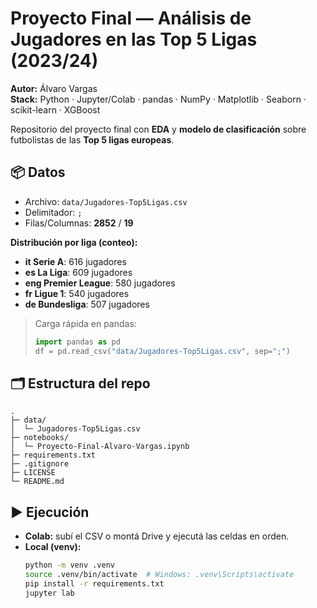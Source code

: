 # Proyecto Final — Análisis de Jugadores en las Top 5 Ligas (2023/24)

**Autor:** Álvaro Vargas  
**Stack:** Python · Jupyter/Colab · pandas · NumPy · Matplotlib · Seaborn · scikit-learn · XGBoost

Repositorio del proyecto final con **EDA** y **modelo de clasificación** sobre futbolistas de las **Top 5 ligas europeas**.

## 📦 Datos
- Archivo: `data/Jugadores-Top5Ligas.csv`
- Delimitador: `;`
- Filas/Columnas: **2852** / **19**

**Distribución por liga (conteo):**
- **it Serie A**: 616 jugadores
- **es La Liga**: 609 jugadores
- **eng Premier League**: 580 jugadores
- **fr Ligue 1**: 540 jugadores
- **de Bundesliga**: 507 jugadores

> Carga rápida en pandas:
> ```python
> import pandas as pd
> df = pd.read_csv("data/Jugadores-Top5Ligas.csv", sep=";")
> ```

## 🗂 Estructura del repo
```
.
├─ data/
│  └─ Jugadores-Top5Ligas.csv
├─ notebooks/
│  └─ Proyecto-Final-Alvaro-Vargas.ipynb
├─ requirements.txt
├─ .gitignore
├─ LICENSE
└─ README.md
```

## ▶️ Ejecución
- **Colab:** subí el CSV o montá Drive y ejecutá las celdas en orden.
- **Local (venv):**
  ```bash
  python -m venv .venv
  source .venv/bin/activate  # Windows: .venv\Scripts\activate
  pip install -r requirements.txt
  jupyter lab
  ```

